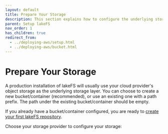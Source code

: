 ```yaml
---
layout: default
title: Prepare Your Storage
description: This section explains how to configure the underlying storage layer.
parent: Setup lakeFS
nav_order: 1
has_children: true
redirect_from:
  - ../deploying-aws/setup.html
  - ../deploying-aws/bucket.html
---
```


# Prepare Your Storage

A production installation of lakeFS will usually use your cloud provider's object storage as the underlying storage layer. You can choose to create a new bucket/container \(recommended\), or use an existing one with a path prefix. The path under the existing bucket/container should be empty.

If you already have a bucket/container configured, you are ready to [create your first lakeFS repository](../create-repo.md).

Choose your storage provider to configure your storage:

